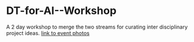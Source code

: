 # DT-for-AI--Workshop
A 2 day workshop to merge the two streams for curating inter disciplinary project ideas.
[link to event photos](https://drive.google.com/drive/folders/1wV11BMoAXA0N8qg9XkSxewY1pW-Uudgp?usp=sharing)
